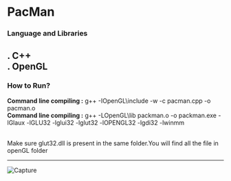 # PacMan 

### Language and Libraries

  **. C++**
  <br /> 
  **. OpenGL** 
---

### How to Run?

**Command line compiling :**
       g++ -IOpenGL\include -w -c pacman.cpp -o pacman.o
 <br />
**Command line compiling :**
        g++ -LOpenGL\lib packman.o -o packman.exe -lGlaux -lGLU32 -lglui32 -lglut32 -lOPENGL32 -lgdi32 -lwinmm

  <br />
Make sure glut32.dll is present in the same folder.You will find all the file in openGL folder
     
---


![Capture](https://github.com/user-attachments/assets/0e1e40d8-4d87-4f09-a357-9d012e63844d)
